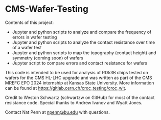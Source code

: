 # CMS-Wafer-Testing
Contents of this project:
  - Jupyter and python scripts to analyze and compare the frequency of errors in wafer testing
  - Jupyter and python scripts to analyze the contact resistance over time of a wafer test
  - Jupyter and python scripts to map the topography (contact height) and symmetry (coming soon) of wafers
  - Jupyter script to compare errors and contact resistance for wafers

This code is intended to be used for analysis of RD53B chips tested on wafers for the CMS HL-LHC upgrade and was written as part of the CMS MREFC EPO 2024 internship at Kansas State University. More information can be found at https://gitlab.cern.ch/croc_testing/croc_wlt.

Credit to Weston Schwartz (schwartzw on GitHub) for most of the contact resistance code. Special thanks to Andrew Ivanov and Wyatt Jones.

Contact Nat Penn at npenn@bu.edu with questions.

